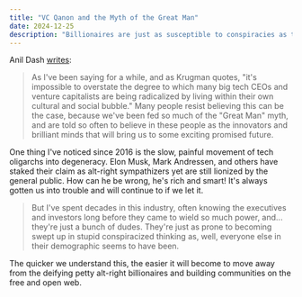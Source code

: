 ```yaml
---
title: "VC Qanon and the Myth of the Great Man"
date: 2024-12-25
description: "Billionaires are just as susceptible to conspiracies as the rest of us"
---
```


Anil Dash [writes](https://www.anildash.com/2023/07/07/vc-qanon/#:~:text=As%20I%27ve%20been,exciting%20promised%20future.):

> As I've been saying for a while, and as Krugman quotes, "it's impossible to overstate the degree to which many big tech CEOs and venture capitalists are being radicalized by living within their own cultural and social bubble." Many people resist believing this can be the case, because we've been fed so much of the "Great Man" myth, and are told so often to believe in these people as the innovators and brilliant minds that will bring us to some exciting promised future.

One thing I've noticed since 2016 is the slow, painful movement of tech oligarchs into degeneracy. Elon Musk, Mark Andressen, and others have staked their claim as alt-right sympathizers yet are still lionized by the general public. How can he be wrong, he's rich and smart! It's always gotten us into trouble and will continue to if we let it.

> But I've spent decades in this industry, often knowing the executives and investors long before they came to wield so much power, and... they're just a bunch of dudes. They're just as prone to becoming swept up in stupid conspiracized thinking as, well, everyone else in their demographic seems to have been.

The quicker we understand this, the easier it will become to move away from the deifying petty alt-right billionaires and building communities on the free and open web.
